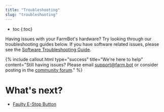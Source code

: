 ```yaml
---
title: "Troubleshooting"
slug: "troubleshooting"
---
```


* toc
{:toc}

Having issues with your FarmBot's hardware? Try looking through our troubleshooting guides below. If you have software related issues, please see the [Software Troubleshooting Guide](https://software.farm.bot/docs/troubleshooting).

{%
include callout.html
type="success"
title="We're here to help"
content="Still having issues? Please email support@farm.bot or consider posting in the [community forum](https://forum.farmbot.org)."
%}





# What's next?

 * [Faulty E-Stop Button](troubleshooting/faulty-e-stop-button.md)
